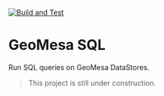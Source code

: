 [![Build and Test](https://github.com/bxkftechteam/geomesa-sql/actions/workflows/build.yml/badge.svg?branch=main)](https://github.com/bxkftechteam/geomesa-sql/actions/workflows/build.yml)

# GeoMesa SQL

Run SQL queries on GeoMesa DataStores.

> This project is still under construction.
